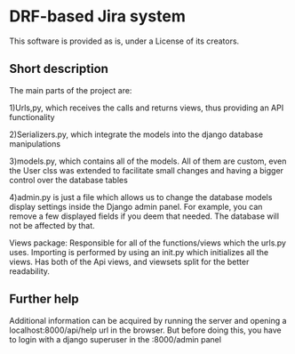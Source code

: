 # DRF-based Jira system

This software is provided as is, under a License of its creators.

## Short description

The main parts of the project are:

1)Urls,py, which receives the calls and returns views, thus providing an API functionality

2)Serializers.py, which integrate the models into the django database manipulations

3)models.py, which contains all of the models. All of them are custom, even the User clss was extended to facilitate small changes and having a bigger control over the database tables

4)admin.py is just a file which allows us to change the database models display settings inside the Django admin panel.
For example, you can remove a few displayed fields if you deem that needed. The database will not be affected by that.

Views package:
Responsible for all of the functions/views which the urls.py uses. Importing is performed by using an init.py which initializes all the views. Has both of the Api views, and viewsets split for the better readability.

## Further help
Additional information can be acquired by running the server and opening a localhost:8000/api/help url in the browser. But before doing this, you have to login with a django superuser in the :8000/admin panel
